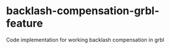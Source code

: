 # backlash-compensation-grbl-feature
Code implementation for working backlash  compensation  in grbl
